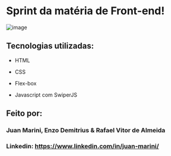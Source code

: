 # Sprint da matéria de Front-end!

![image](https://media.discordapp.net/attachments/483048278196486154/1222744579464233063/image.png?ex=661754a1&is=6604dfa1&hm=57e685017bde3be170aba60d627108310da756fbbd7d948e87ed3fb03bee6caf&=&format=webp&quality=lossless&width=1025&height=468)

## Tecnologias utilizadas:

* HTML

* CSS

* Flex-box
  
* Javascript com SwiperJS

## Feito por:

### Juan Marini, Enzo Demitrius & Rafael Vitor de Almeida

### Linkedin: https://www.linkedin.com/in/juan-marini/
